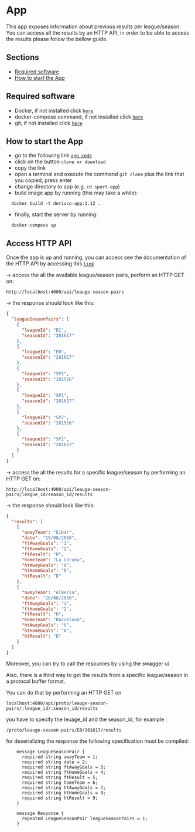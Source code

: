 # App

This app exposes information about previous results per league/season. You can access all the results by an HTTP API, in order to be able to access the results please follow the bellow guide.

## Sections

- [Required software](#required-software)
- [How to start the App](#how-to-start-the-app)

## Required software

- Docker, if not installed click [`here`](https://docs.docker.com/install/)
- docker-compose command, if not installed click [`here`](https://docs.docker.com/v17.09/compose/install/#install-compose)
- git, if not installed click [`here`](https://git-scm.com/downloads)

## How to start the App

- go to the following link [`app code`](https://github.com/konstantinosBlatsoukasRepo/sport-app)
- click on the button `clone or download`
- copy the link
- open a terminal and execute the command `git clone` plus the link that you copied, press enter
- change directory to app (e.g. `cd sport-app`)
- build image app by running (this may take a while):

```shell
  docker build -t derivco-app:1.12 .
```

- finally, start the server by running:

```shell
  docker-compose up
```

## Access HTTP API

Once the app is up and running, you can access see the documentation of the HTTP API by accessing this [`link`](http://localhost:4000/swaggerui)

-> access the all the available league/season pairs, perform an HTTP GET on:

```
http://localhost:4000/api/leauge-season-pairs
```

-> the response should look like this:

```json
{
  "leagueSeasonPairs": [
    {
      "leagueId": "D1",
      "seasonId": "201617"
    },
    {
      "leagueId": "E0",
      "seasonId": "201617"
    },
    {
      "leagueId": "SP1",
      "seasonId": "201516"
    },
    {
      "leagueId": "SP1",
      "seasonId": "201617"
    },
    {
      "leagueId": "SP2",
      "seasonId": "201516"
    },
    {
      "leagueId": "SP2",
      "seasonId": "201617"
    }
  ]
}
```

-> access the all the results for a specific league/season by performing an HTTP GET on:

```
http://localhost:4000/api/leauge-season-pairs/league_id/season_id/results
```

-> the response should look like this:

```json
{
  "results": [
    {
      "awayTeam": "Eibar",
      "date": "19/08/2016",
      "ftAwayGoals": "1",
      "ftHomeGoals": "2",
      "ftResult": "H",
      "homeTeam": "La Coruna",
      "htAwayGoals": "0",
      "htHomeGoals": "0",
      "htResult": "D"
    },
    {
      "awayTeam": "Almeria",
      "date": "20/08/2016",
      "ftAwayGoals": "1",
      "ftHomeGoals": "2",
      "ftResult": "H",
      "homeTeam": "Barcelona",
      "htAwayGoals": "0",
      "htHomeGoals": "0",
      "htResult": "D"
    }
  ]
}
```

Moreover, you can try to call the resources by using the swagger ui

Also, there is a third way to get the results from a specific league/season in a protocol buffer format.

You can do that by performing an HTTP GET on

`localhost:4000/api/proto/leauge-season-pairs/:league_id/:season_id/results`

you have to specify the leuage_id and the season_id, for example :

`/proto/leauge-season-pairs/E0/201617/results`

for deserializing the response the following specification must be compiled:

```
    message LeagueSeasonPair {
      required string awayTeam = 1;
      required string date = 2;
      required string ftAwayGoals = 3;
      required string ftHomeGoals = 4;
      required string ftResult = 5;
      required string homeTeam = 6;
      required string htAwayGoals = 7;
      required string htHomeGoals = 8;
      required string htResult = 9;
    }

    message Response {
      repeated LeagueSeasonPair leagueSeasonPairs = 1;
    }
```

